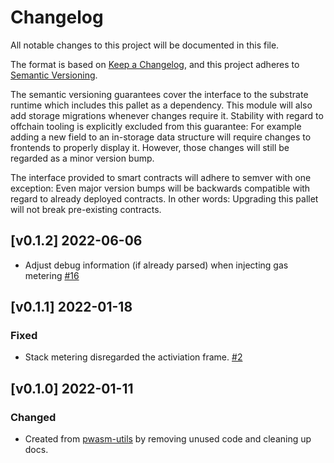 # Changelog

All notable changes to this project will be documented in this file.

The format is based on [Keep a Changelog](https://keepachangelog.com/en/1.0.0/),
and this project adheres to [Semantic Versioning](https://semver.org/spec/v2.0.0.html).

The semantic versioning guarantees cover the interface to the substrate runtime which
includes this pallet as a dependency. This module will also add storage migrations whenever
changes require it. Stability with regard to offchain tooling is explicitly excluded from
this guarantee: For example adding a new field to an in-storage data structure will require
changes to frontends to properly display it. However, those changes will still be regarded
as a minor version bump.

The interface provided to smart contracts will adhere to semver with one exception: Even
major version bumps will be backwards compatible with regard to already deployed contracts.
In other words: Upgrading this pallet will not break pre-existing contracts.

## [v0.1.2] 2022-06-06
- Adjust debug information (if already parsed) when injecting gas metering
[#16](https://github.com/paritytech/wasm-instrument/pull/16)

## [v0.1.1] 2022-01-18

### Fixed

- Stack metering disregarded the activiation frame.
[#2](https://github.com/paritytech/wasm-instrument/pull/2)

## [v0.1.0] 2022-01-11

### Changed

- Created from [pwasm-utils](https://github.com/paritytech/wasm-utils) by removing unused code and cleaning up docs.
